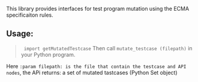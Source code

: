 This library provides interfaces for test program mutation using the ECMA specificaiton rules. 

## Usage:

> ``` import getMutatedTestcase```
> Then call ``` mutate_testcase (filepath) ``` in your Python program.

Here ```:param filepath: is the file that contain the testcase and API nodes```, the APi returns: a set of mutated tastcases (Python Set object)
